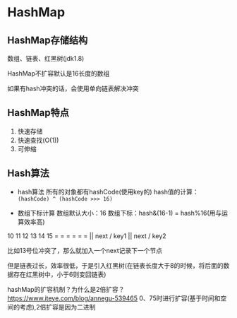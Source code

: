 # HashMap

## HashMap存储结构

数组、链表、红黑树(jdk1.8)

HashMap不扩容默认是16长度的数组

如果有hash冲突的话，会使用单向链表解决冲突

## HashMap特点

1. 快速存储
2. 快速查找(O(1))
3. 可伸缩

## Hash算法

- hash算法
所有的对象都有hashCode(使用key的)
hash值的计算：`(hashCode) ^ (hashCode >>> 16)`

- 数组下标计算
数组默认大小：16
数组下标：hash&(16-1) = hash%16(用与运算效率高)

10 11 12 13 14 15
=  =  =  =  =  = 
         || next
         \/
         key1
         || next
         \/
         key2

比如13号位冲突了，那么就加入一个next记录下一个节点

但是链表过长，效率很低，于是引入红黑树(在链表长度大于8的时候，将后面的数据存在红黑树中，小于6则变回链表)

hashMap的扩容机制？为什么是2倍扩容？
https://www.iteye.com/blog/annegu-539465
0、75时进行扩容(基于时间和空间的考虑),2倍扩容是因为二进制





